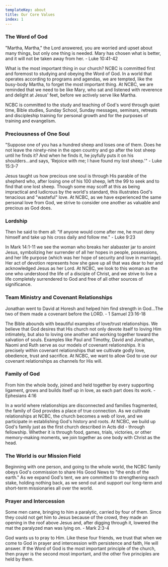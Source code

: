 ```yaml
---
templateKey: about
title: Our Core Values
index: 1
---
```

### The Word of God

"Martha, Martha," the Lord answered, you are worried and upset about many things, but only one thing is needed. Mary has chosen what is better, and it will not be taken away from her. - Luke 10:41-42

What is the most important thing in our church? NCBC is committed first and foremost to studying and obeying the Word of God. In a world that operates according to programs and agendas, we are tempted, like the busy-body Martha, to forget the most important thing. At NCBC, we are reminded that we need to be like Mary, who sat and listened with reverence and delight at Jesus' feet, before we actively serve like Martha.

NCBC is committed to the study and teaching of God's word through quiet time, Bible studies, Sunday School, Sunday messages, seminars, retreats and discipleship training for personal growth and for the purposes of training and evangelism.

### Preciousness of One Soul

"Suppose one of you has a hundred sheep and loses one of them. Does he not leave the ninety-nine in the open country and go after the lost sheep until he finds it? And when he finds it, he joyfully puts it on his shoulders...and says, 'Rejoice with me; I have found my lost sheep.'" - Luke 15:3-7

Jesus taught us how precious one soul is through His parable of the shepherd who, after losing one of his 100 sheep, left the 99 to seek and to find that one lost sheep. Though some may scoff at this as being impractical and ludicrous by the world's standard, this illustrates God's tenacious and "wasteful" love. At NCBC, as we have experienced the same personal love from God, we strive to consider one another as valuable and precious as God does.

### Lordship

Then he said to them all: "If anyone would come after me, he must deny himself and take up his cross daily and follow me." - Luke 9:23

In Mark 14:1-11 we see the woman who breaks her alabaster jar to anoint Jesus, symbolizing her surrender of all her hopes in people, possessions, and her life purpose (which was her hope of security and love in marriage). Her act of devotion represents how she gave up all that was dear to her and acknowledged Jesus as her Lord. At NCBC, we look to this woman as the one who understood the life of a disciple of Christ, and we strive to live a life completely surrendered to God and free of all other sources of significance.

### Team Ministry and Covenant Relationships

Jonathan went to David at Horesh and helped him find strength in God...The two of them made a covenant before the LORD. - 1 Samuel 23:16-18

The Bible abounds with beautiful examples of love/trust relationships. We believe that God desires that His church not only devote itself to loving Him intimately, but also to loving one another and working together toward the salvation of souls. Examples like Paul and Timothy, David and Jonathan, Naomi and Ruth serve as our models of covenant relationships. It is precisely within covenant relationships that we cultivate godly love, obedience, trust and sacrifice. At NCBC, we want to allow God to use our covenant relationships as channels for His will.

### Family of God

From him the whole body, joined and held together by every supporting ligament, grows and builds itself up in love, as each part does its work. - Ephesians 4:16

In a world where relationships are disconnected and families fragmented, the family of God provides a place of true connection. As we cultivate relationships at NCBC, the church becomes a web of love, and we participate in establishing God's history and roots. At NCBC, we build up God's family just as the first church described in Acts did - through fellowship. Whether it is through food, games, trials, victories, or other memory-making moments, we join together as one body with Christ as the head.

### The World is our Mission Field

Beginning with one person, and going to the whole world, the NCBC family obeys God's commission to share His Good News to "the ends of the earth." As we expand God's tent, we are committed to strengthening each stake, holding nothing back, as we send out and support our long-term and short-term missionaries all over the world.

### Prayer and Intercession

Some men came, bringing to him a paralytic, carried by four of them. Since they could not get him to Jesus because of the crowd, they made an opening in the roof above Jesus and, after digging through it, lowered the mat the paralyzed man was lying on. - Mark 2:3-4

God wants us to pray to Him. Like these four friends, we trust that when we come to God in prayer and intercession with persistence and faith, He will answer. If the Word of God is the most important principle of the church, then prayer is the second most important, and the other five principles are held by them.